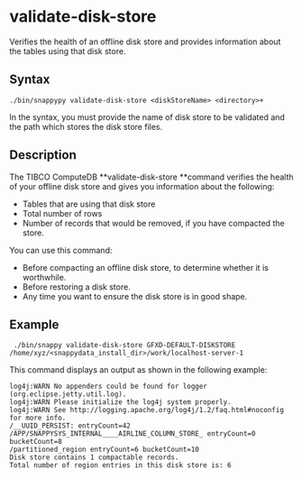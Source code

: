 # validate-disk-store

Verifies the health of an offline disk store and provides information about the tables using that disk store.

## Syntax

```
./bin/snappypy validate-disk-store <diskStoreName> <directory>+
```
In the syntax, you must provide the name of disk store to be validated and the path which stores the disk store files.

## Description

The TIBCO ComputeDB **validate-disk-store **command verifies the health of your offline disk store and gives you information about the following:
*	Tables that are using that disk store
*	Total number of rows 
*	Number of records that would be removed, if you have compacted the store.

You can use this command:

*	Before compacting an offline disk store, to determine whether it is worthwhile.
*	Before restoring a disk store.
*	Any time you want to ensure the disk store is in good shape.

## Example

```
 ./bin/snappy validate-disk-store GFXD-DEFAULT-DISKSTORE /home/xyz/<snappydata_install_dir>/work/localhost-server-1
```

This command displays an output  as shown in the following example:

```
log4j:WARN No appenders could be found for logger (org.eclipse.jetty.util.log).
log4j:WARN Please initialize the log4j system properly.
log4j:WARN See http://logging.apache.org/log4j/1.2/faq.html#noconfig for more info.
/__UUID_PERSIST: entryCount=42
/APP/SNAPPYSYS_INTERNAL____AIRLINE_COLUMN_STORE_ entryCount=0 bucketCount=8
/partitioned_region entryCount=6 bucketCount=10
Disk store contains 1 compactable records.
Total number of region entries in this disk store is: 6
```

